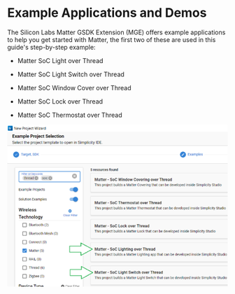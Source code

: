 # Example Applications and Demos

The Silicon Labs Matter GSDK Extension (MGE) offers example applications to help you get started with Matter, the first two of these are used in this guide's step-by-step example:

- Matter SoC Light over Thread

- Matter SoC Light Switch over Thread

- Matter SoC Window Cover over Thread

- Matter SoC Lock over Thread

- Matter SoC Thermostat over Thread

![Example project selection](resources/image24.png)

